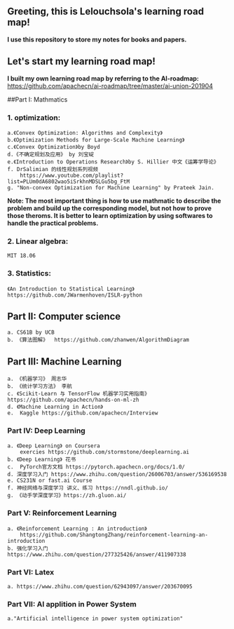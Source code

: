 ## Greeting, this is Lelouchsola's learning road map!
__I use this repository to store my notes for books and papers.__

## Let's start my learning road map!
__I built my own learning road map by referring to the AI-roadmap:__  
https://github.com/apachecn/ai-roadmap/tree/master/ai-union-201904

##Part I: Mathmatics
### 1. optimization: 
    a.《Convex Optimization: Algorithms and Complexity》
    b.《Optimization Methods for Large-Scale Machine Learning》
    c.《Convex Optimization》by Boyd 
    d.《不确定规划及应用》 by 刘宝碇 
    e.《Introduction to Operations Research》by S. Hillier 中文《运筹学导论》
    f. DrSalimian 的线性规划系列视频 
        https://www.youtube.com/playlist?list=PLUm0dA6802wao5iSrkhnMDSLGu5bg_FtM 
    g. "Non-convex Optimization for Machine Learning" by Prateek Jain. 
__Note: The most important thing is how to use mathmatic to describe the problem and build up the corresponding model, but not how to prove those theroms. It is better to learn optimization by using softwares to handle the practical problems.__
### 2. Linear algebra: 
    MIT 18.06 
### 3. Statistics:
    《An Introduction to Statistical Learning》 https://github.com/JWarmenhoven/ISLR-python

## Part II: Computer science
    a. CS61B by UCB
    b. 《算法图解》  https://github.com/zhanwen/AlgorithmDiagram

## Part III: Machine Learning
    a. 《机器学习》 周志华  
    b. 《统计学习方法》 李航  
    c. 《Scikit-Learn 与 TensorFlow 机器学习实用指南》 https://github.com/apachecn/hands-on-ml-zh  
    d. 《Machine Learning in Action》  
    e.  Kaggle https://github.com/apachecn/Interview

### Part IV: Deep Learning
    a. 《Deep Learning》 on Coursera  
        exercies https://github.com/stormstone/deeplearning.ai  
    b. 《Deep Learning》 花书  
    c.  PyTorch官方文档 https://pytorch.apachecn.org/docs/1.0/  
    d. 深度学习入门 https://www.zhihu.com/question/26006703/answer/536169538  
    e. CS231N or fast.ai Course  
    f. 神经网络与深度学习 讲义、练习 https://nndl.github.io/  
    g. 《动手学深度学习》https://zh.gluon.ai/

### Part V: Reinforcement Learning
    a. 《Reinforcement Learning : An introduction》  
        https://github.com/ShangtongZhang/reinforcement-learning-an-introduction  
    b. 强化学习入门 https://www.zhihu.com/question/277325426/answer/411907338  
### Part VI: Latex
    a. https://www.zhihu.com/question/62943097/answer/203670095

### Part VII: AI applition in Power System
    a."Artificial intelligence in power system optimization"
